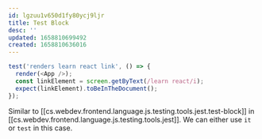```yaml
---
id: lgzuu1v650d1fy80ycj9ljr
title: Test Block
desc: ''
updated: 1658810699492
created: 1658810636016
---
```


```js
test('renders learn react link', () => {
  render(<App />);
  const linkElement = screen.getByText(/learn react/i);
  expect(linkElement).toBeInTheDocument();
});
```

Similar to [[cs.webdev.frontend.language.js.testing.tools.jest.test-block]] in [[cs.webdev.frontend.language.js.testing.tools.jest]]. We can either use `it` or `test` in this case.
